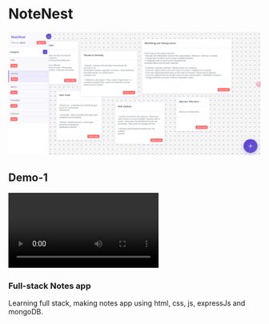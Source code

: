 # NoteNest
<img src="Images/NoteNest-App.png" alt="NoteNest" width="1000"/>

## Demo-1
![Watch Demo](./Images/Demo-1.mp4)

### Full-stack Notes app

Learning full stack,  making notes app using html, css, js, expressJs and mongoDB.
